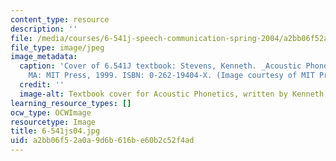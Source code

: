 ```yaml
---
content_type: resource
description: ''
file: /media/courses/6-541j-speech-communication-spring-2004/a2bb06f52a0a9d6b616be60b2c52f4ad_6-541js04.jpg
file_type: image/jpeg
image_metadata:
  caption: 'Cover of 6.541J textbook: Stevens, Kenneth. _Acoustic Phonetics_. Cambridge,
    MA: MIT Press, 1999. ISBN: 0-262-19404-X. (Image courtesy of MIT Press.)'
  credit: ''
  image-alt: Textbook cover for Acoustic Phonetics, written by Kenneth Stevens.
learning_resource_types: []
ocw_type: OCWImage
resourcetype: Image
title: 6-541js04.jpg
uid: a2bb06f5-2a0a-9d6b-616b-e60b2c52f4ad
---
```


